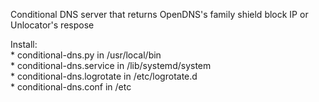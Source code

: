 Conditional DNS server that returns OpenDNS's family shield block IP or Unlocator's respose  
  
Install:  
    * conditional-dns.py in /usr/local/bin  
    * conditional-dns.service in /lib/systemd/system  
    * conditional-dns.logrotate in /etc/logrotate.d  
    * conditional-dns.conf in /etc  
